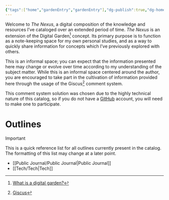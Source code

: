 ```yaml
---
{"tags":["home","gardenEntry","gardenEntry"],"dg-publish":true,"dg-home":true,"dg-pinned":true,"authors":["Atri"],"permalink":"/home/","pinned":true,"dgPassFrontmatter":true,"created":"2024-03-05T11:02:30.126-05:00","updated":"2024-03-08T03:27:06.878-05:00"}
---
```


Welcome to *The Nexus*, a digital composition of the knowledge and resources I’ve cataloged over an extended period of time. *The Nexus* is an extension of the Digital Garden[^1] concept. Its primary purpose is to function as a note-keeping space for my own personal studies, and as a way to quickly share information for concepts which I’ve previously explored with others.

This is an informal space; you can expect that the information presented here may change or evolve over time according to my understanding of the subject matter. While this is an informal space centered around the author, you are encouraged to take part in the cultivation of information provided here through the usage of the Giscus[^2] comment system.

This comment system solution was chosen due to the highly technical nature of this catalog, so if you do not have a [GitHub](https://github.com/) account, you will need to make one to participate.

# Outlines

> [!important] 
> This is a quick reference list for all outlines currently present in the catalog. The formatting of this list may change at a later point.

- [[Public Journal/Public Journal\|Public Journal]]
- [[Tech/Tech\|Tech]]

[^1]: [What is a digital garden?](https://www.thunknotes.com/blog/what-is-a-digital-garden)
[^2]: [Giscus](https://giscus.app)
